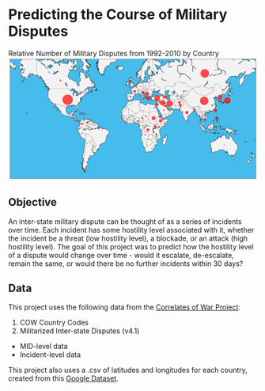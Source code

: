 # Predicting the Course of Military Disputes

Relative Number of Military Disputes from 1992-2010 by Country
![Number of Military Disputes from 1992-2010 by Country](media/num_disputes_1992_2010.png)

## Objective
An inter-state military dispute can be thought of as a series of incidents over time. Each incident has some hostility level associated with it, whether the incident be a threat (low hostility level), a blockade, or an attack (high hostility level). The goal of this project was to predict how the hostility level of a dispute would change over time - would it escalate, de-escalate, remain the same, or would there be no further incidents within 30 days?

## Data
This project uses the following data from the [Correlates of War Project](http://www.correlatesofwar.org/data-sets/folder_listing):

1. COW Country Codes
2. Militarized Inter-state Disputes (v4.1)
  * MID-level data
  * Incident-level data

This project also uses a .csv of latitudes and longitudes for each country, created from this [Google Dataset](https://developers.google.com/public-data/docs/canonical/countries_csv).
